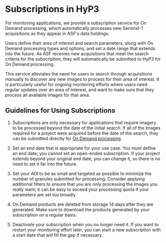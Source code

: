 # Subscriptions in HyP3
For monitoring applications, we provide a subscription service for On Demand processing, which automatically processes new Sentinel-1 acquisitions as they appear in ASF's data holdings. 

Users define their area of interest and search parameters, along with On Demand processing types and options, and set a date range that extends into the future. As ASF receives new acquisitions that meet the search criteria for the subscription, they will automatically be submitted to HyP3 for On Demand processing. 

This service alleviates the need for users to search through acquisitions manually to discover any new images to process for their area of interest. It is particularly useful for ongoing monitoring efforts where users need regular updates over an area of interest, and want to make sure that they process all available images for that area.

## Guidelines for Using Subscriptions
1. Subscriptions are only necessary for applications that require imagery to be processed beyond the date of the initial search. If all of the images required for a project were acquired before the date of the search, they can be submitted directly for [On Demand processing](https://search.asf.alaska.edu/#/?topic=onDemand).
   
2. Set an end date that is appropriate for your use case. You must define an end date; you cannot set an open-ended subscription. If your project extends beyond your original end date, you can change it, so there is no need to set it far into the future.
   
3. Set your AOI to be as small and targeted as possible to minimize the number of granules submitted for processing. Consider applying additional filters to ensure that you are only processing the images you really want; it can be easy to exceed your processing quota if your parameters are set too broadly.  
   
4. On Demand products are deleted from storage 14 days after they are generated. Make sure to download the products generated by your subscription on a regular basis. 

5. Deactivate your subscription when you no longer need it. If you want to restart your monitoring effort later, you can start a new subscription with a start date that will fill the gap if necessary.








